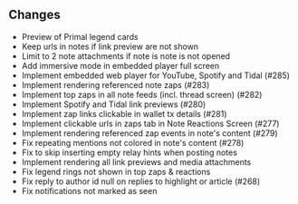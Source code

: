 ## Changes
- Preview of Primal legend cards 
- Keep urls in notes if link preview are not shown
- Limit to 2 note attachments if note is note is not opened
- Add immersive mode in embedded player full screen
- Implement embedded web player for YouTube, Spotify and Tidal (#285)
- Implement rendering referenced note zaps  (#283)
- Implement top zaps in all note feeds (incl. thread screen) (#282)
- Implement Spotify and Tidal link previews (#280)
- Implement zap links clickable in wallet tx details (#281)
- Implement clickable urls in zaps tab in Note Reactions Screen (#277)
- Implement rendering referenced zap events in note's content (#279)
- Fix repeating mentions not colored in note's content (#278)
- Fix to skip inserting empty relay hints when posting notes
- Implement rendering all link previews and media attachments
- Fix legend rings not shown in top zaps & reactions
- Fix reply to author id null on replies to highlight or article (#268)
- Fix notifications not marked as seen